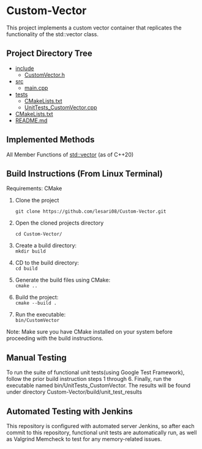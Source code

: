 # Custom-Vector
This project implements a custom vector container that replicates the functionality of the std::vector class.

## Project Directory Tree
 * [include](./include)
   * [CustomVector.h](./include/CustomVector.h)
 * [src](./src)
   * [main.cpp](./src/main.cpp)
 * [tests](./tests)
   * [CMakeLists.txt](./tests/CMakeLists.txt)
   * [UnitTests_CustomVector.cpp](./tests/UnitTests_CustomVector.cpp)
 * [CMakeLists.txt](./CMakeLists.txt)
 * [README.md](./README.md)


## Implemented Methods
All Member Functions of [std::vector](https://en.cppreference.com/w/cpp/container/vector) (as of C++20)

## Build Instructions (From Linux Terminal)
Requirements: CMake

1. Clone the project

      `git clone https://github.com/lesari08/Custom-Vector.git`

2. Open the cloned projects directory

    `cd Custom-Vector/`  
3. Create a build directory:  
    `mkdir build`  
4. CD to the build directory:  
    `cd build`

5. Generate the build files using CMake:  
    `cmake ..`

6. Build the project:  
    `cmake --build .`

7. Run the executable:  
    `bin/CustomVector`  

Note: Make sure you have CMake installed on your system before proceeding with the build instructions.

## Manual Testing 
To run the suite of functional unit tests(using Google Test Framework), follow the prior build instruction steps 1 through 6.
Finally, run the executable named bin/UnitTests_CustomVector. The results will be found under directory Custom-Vector/build/unit_test_results

## Automated Testing with Jenkins
This repository is configured with automated server Jenkins, so after each commit to this repository, functional unit tests are automatically run, as well as Valgrind Memcheck to test for any memory-related issues.
